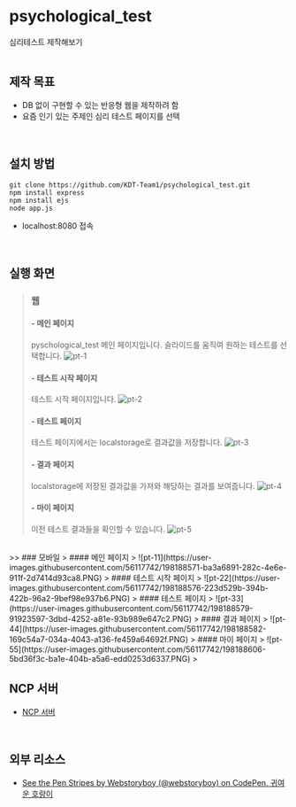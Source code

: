 # psychological_test
심리테스트 제작해보기
<br><br>

## 제작 목표
- DB 없이 구현할 수 있는 반응형 웹을 제작하려 함
- 요즘 인기 있는 주제인 심리 테스트 페이지를 선택
<br>

## 설치 방법
```
git clone https://github.com/KDT-Team1/psychological_test.git
npm install express
npm install ejs
node app.js
```
- localhost:8080 접속
<br>

## 실행 화면
> ### 웹
> #### - 메인 페이지
> pyschological_test 메인 페이지입니다. 슬라이드를 움직여 원하는 테스트를 선택합니다.
> ![pt-1](https://user-images.githubusercontent.com/56117742/198188530-ed6ef449-3ea3-462f-a4a2-7631f679cbfe.PNG)
> #### - 테스트 시작 페이지
> 테스트 시작 페이지입니다.
> ![pt-2](https://user-images.githubusercontent.com/56117742/198188613-cad20196-b42f-4d65-b8ff-6ecdade1a6de.PNG)
> #### - 테스트 페이지
> 테스트 페이지에서는 localstorage로 결과값을 저장합니다.
> ![pt-3](https://user-images.githubusercontent.com/56117742/198188617-936db70d-76ad-4254-9bbf-6794918aca49.PNG)
> #### - 결과 페이지
> localstorage에 저장된 결과값을 가져와 해당하는 결과를 보여줍니다.
> ![pt-4](https://user-images.githubusercontent.com/56117742/198188633-66ce7743-ecc8-454c-b211-251e6b530ca8.PNG)
> #### - 마이 페이지
> 이전 테스트 결과들을 확인할 수 있습니다.
> ![pt-5](https://user-images.githubusercontent.com/56117742/198188565-e5b56b2f-4574-4320-aa21-6d117e35a006.PNG)
<br>
>> ### 모바일
> #### 메인 페이지
> ![pt-11](https://user-images.githubusercontent.com/56117742/198188571-ba3a6891-282c-4e6e-911f-2d7414d93ca8.PNG)
> #### 테스트 시작 페이지
> ![pt-22](https://user-images.githubusercontent.com/56117742/198188576-223d529b-394b-422b-96a2-9bef98e937b6.PNG)
> #### 테스트 페이지
> ![pt-33](https://user-images.githubusercontent.com/56117742/198188579-91923597-3dbd-4252-a81e-93b989e647c2.PNG)
> #### 결과 페이지
> ![pt-44](https://user-images.githubusercontent.com/56117742/198188582-169c54a7-034a-4043-a136-fe459a64692f.PNG)
> #### 마이 페이지
> ![pt-55](https://user-images.githubusercontent.com/56117742/198188606-5bd36f3c-ba1e-404b-a5a6-edd0253d6337.PNG)
> <br>

## NCP 서버
* [NCP 서버](http://115.85.180.118:8080/)
<br>

## 외부 리소스
* [See the Pen Stripes by Webstoryboy (@webstoryboy) on CodePen. 귀여운 호랑이](https://wsss.tistory.com/1825?category=728399)
